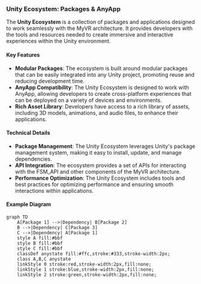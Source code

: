 ### Unity Ecosystem: Packages & AnyApp

The **Unity Ecosystem** is a collection of packages and applications designed to work seamlessly with the MyVR architecture. It provides developers with the tools and resources needed to create immersive and interactive experiences within the Unity environment.

#### Key Features

- **Modular Packages**: The ecosystem is built around modular packages that can be easily integrated into any Unity project, promoting reuse and reducing development time.
- **AnyApp Compatibility**: The Unity Ecosystem is designed to work with AnyApp, allowing developers to create cross-platform experiences that can be deployed on a variety of devices and environments.
- **Rich Asset Library**: Developers have access to a rich library of assets, including 3D models, animations, and audio files, to enhance their applications.

#### Technical Details

- **Package Management**: The Unity Ecosystem leverages Unity's package management system, making it easy to install, update, and manage dependencies.
- **API Integration**: The ecosystem provides a set of APIs for interacting with the FSM_API and other components of the MyVR architecture.
- **Performance Optimization**: The Unity Ecosystem includes tools and best practices for optimizing performance and ensuring smooth interactions within applications.

#### Example Diagram

```mermaid
graph TD
    A[Package 1] -->|Dependency| B[Package 2]
    B -->|Dependency| C[Package 3]
    C -->|Dependency| A[Package 1]
    style A fill:#bbf
    style B fill:#bbf
    style C fill:#bbf
    classDef anystate fill:#ffc,stroke:#333,stroke-width:2px;
    class A,B,C anystate
    linkStyle 0 stroke:red,stroke-width:2px,fill:none;
    linkStyle 1 stroke:blue,stroke-width:2px,fill:none;
    linkStyle 2 stroke:green,stroke-width:2px,fill:none;
```